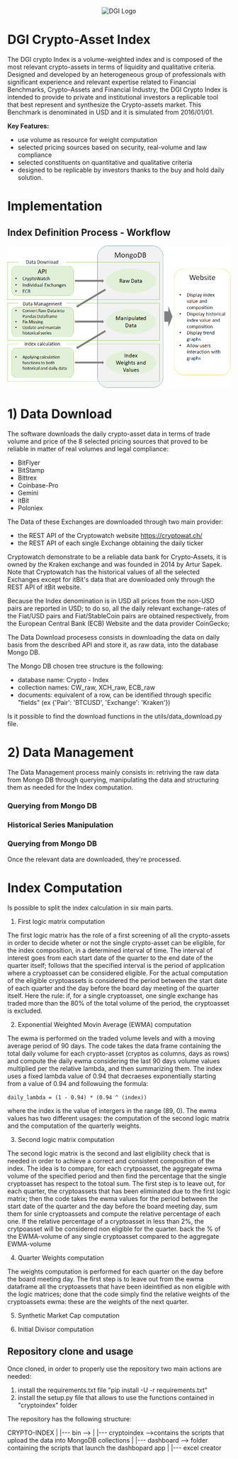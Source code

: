 <p align="center">
  <img src="https://dgi.io/img/logo/dgi-logo.svg?raw=true" alt="DGI Logo"/>
</p>


# DGI Crypto-Asset Index

The DGI crypto Index is a volume-weighted index and is composed of the most relevant crypto-assets in terms of liquidity and qualitative criteria. Designed and developed by an heterogeneous group of professionals with significant experience and relevant expertise related to Financial Benchmarks, Crypto–Assets and Financial Industry, the DGI Crypto Index is intended to provide to private and institutional investors a replicable tool that best represent and synthesize the Crypto-assets market. This Benchmark is denominated in USD and it is simulated from 2016/01/01.

**Key Features:**

* use volume as resource for weight computation
* selected pricing sources based on security, real-volume and law compliance
* selected constituents on quantitative and qualitative criteria
* designed to be replicable by investors thanks to the buy and hold daily solution.

# Implementation

## Index Definition Process - Workflow

<p align="center">
  <img src="https://github.com/dginst/crypto-index/blob/master/WF.png?raw=true" alt="Crypto-Index WF"/>
</p>


# 1) Data Download

The software downloads the daily crypto-asset data in terms of trade volume and price of the 8 selected pricing sources that proved to be reliable in matter of real volumes and legal compliance: 

- BitFlyer
- BitStamp
- Bittrex
- Coinbase-Pro
- Gemini
- itBit
- Poloniex

The Data of these Exchanges are downloaded through two main provider:

- the REST API of the Cryptowatch website https://cryptowat.ch/  
- the REST API of each single Exchange obtaining the daily ticker
  
Cryptowatch demonstrate to be a reliable data bank for Crypto-Assets, it is owned by the Kraken exchange and was founded in 2014 by Artur Sapek. Note that Cryptowatch has the historical values of all the selected Exchanges except for itBit's data that are downloaded only through the REST API of itBit website.

Because the Index denomination is in USD all prices from the non-USD pairs are reported in USD; to do so, all the daily relevant exchange-rates of the Fiat/USD pairs and Fiat/StableCoin pairs are obtained respectively, from the European Central Bank (ECB) Website and the data provider CoinGecko; 

The Data Download procesess consists in downloading the data on daily basis from the described API and store it, as raw data, into the database Mongo DB.

The Mongo DB chosen tree structure is the following:

  - database name: Crypto - Index
  - collection names: CW_raw, XCH_raw, ECB_raw
  - documents: equivalent of a row, can be identified through specific "fields" (ex {'Pair': 'BTCUSD', 'Exchange': 'Kraken'})


Is it possible to find the download functions in the utils/data_download.py file.


# 2) Data Management

The Data Management process mainly consists in: retriving the raw data from Mongo DB through querying, manipulating the data and structuring them as needed for the Index computation.

### Querying from Mongo DB

### Historical Series Manipulation

### Querying from Mongo DB
Once the relevant data are downloaded, they're processed.  

# Index Computation

Is possible to split the index calculation in six main parts.

1) First logic matrix computation

  The first logic matrix has the role of a first screening of all the crypto-assets in order to decide wheter or not the single crypto-asset can be eligible, for the index composition, in a determined interval of time. The interval of interest goes from each start date of the quarter to the end date of the quarter itself; follows that the specified interval is the period of application where a cryptoasset can be considered eligible. For the actual computation of the eligible cryptoassets is considered the period between the start date of each quarter and the day before the board day meeting of the quarter itself. Here the rule: if, for a single cryptoasset, one single exchange has traded more than the 80% of the total volume of the period, the cryptoasset is excluded.

2) Exponential Weighted Movin Average (EWMA) computation

  The ewma is performed on the traded volume levels and with a moving average period of 90 days. The code takes the data frame containing the total daily volume for each crypto-asset (cryptos as columns, days as rows) and compute the daily ewma considering the last 90 days volume values multiplied per the relative lambda, and then summarizing them.
  The index uses a fixed lambda value of 0.94  that decraeses exponentially starting from a value of 0.94 and followuing the formula:

    daily_lambda = (1 - 0.94) * (0.94 ^ (index))

  where the index is the value of intergers in the range (89, 0).
  The ewma values has two different usages: the computation of the second logic matrix and the computation of the quarterly weights.

3) Second logic matrix computation

  The second logic matrix is the second and last eligibility check that is needed in order to achieve a correct and consistent composition of the index.
  The idea is to compare, for each crytpoasset, the aggregate ewma volume of the specified period and then find the percentage that the single cryptoasset has respect to the totoal sum.
  The first step is to leave out, for each quarter, the cryptoassets that has been eliminated due to the first logic matrix; then the code takes the ewma values for the period between the start date of the quarter and the day before the board meeting day, sum them for sinle cryptoassets and compute the relative percentage of each one.
  If the relative percentage of a cryptoasset in less than 2%, the crytpoasset will be considered non eligible for the quarter.
  back the % of the EWMA-volume of any single cryptoasset compared to the aggregate EWMA-volume

4) Quarter Weights computation

  The weights computation is performed for each quarter on the day before the board meeting day. 
  The first step is to leave out from the ewma dataframe all the cryptoassets that have been ideintified as non eligible with the logic matrices; done that the code simply find the relative weights of the cryptoassets ewma: these are the weights of the next quarter.

5) Synthetic Market Cap computation



6) Initial Divisor computation


## Repository clone and usage

Once cloned, in order to properly use the repository two main actions are needed:

1) install the requirements.txt file "pip install -U -r requirements.txt"
2) install the setup.py file that allows to use the functions contained in "cryptoindex" folder 

The repository has the following structure:

CRYPTO-INDEX
|
|--- bin --> 
|
|--- cryptoindex -->contains the scripts that upload the data into MongoDB collections
|
|--- dashboard --> folder containing the scripts that launch the dashbopard app
|
|--- excel creator